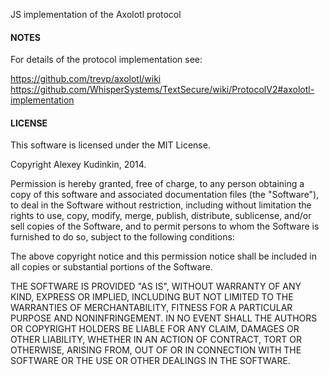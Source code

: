 
JS implementation of the Axolotl protocol

#### NOTES

For details of the protocol implementation see:

https://github.com/trevp/axolotl/wiki <br>
https://github.com/WhisperSystems/TextSecure/wiki/ProtocolV2#axolotl-implementation

#### LICENSE

This software is licensed under the MIT License.

Copyright Alexey Kudinkin, 2014.

Permission is hereby granted, free of charge, to any person obtaining a
copy of this software and associated documentation files (the
"Software"), to deal in the Software without restriction, including
without limitation the rights to use, copy, modify, merge, publish,
distribute, sublicense, and/or sell copies of the Software, and to permit
persons to whom the Software is furnished to do so, subject to the
following conditions:

The above copyright notice and this permission notice shall be included
in all copies or substantial portions of the Software.

THE SOFTWARE IS PROVIDED "AS IS", WITHOUT WARRANTY OF ANY KIND, EXPRESS
OR IMPLIED, INCLUDING BUT NOT LIMITED TO THE WARRANTIES OF
MERCHANTABILITY, FITNESS FOR A PARTICULAR PURPOSE AND NONINFRINGEMENT. IN
NO EVENT SHALL THE AUTHORS OR COPYRIGHT HOLDERS BE LIABLE FOR ANY CLAIM,
DAMAGES OR OTHER LIABILITY, WHETHER IN AN ACTION OF CONTRACT, TORT OR
OTHERWISE, ARISING FROM, OUT OF OR IN CONNECTION WITH THE SOFTWARE OR THE
USE OR OTHER DEALINGS IN THE SOFTWARE.
